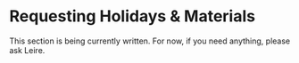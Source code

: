 # Requesting Holidays & Materials

This section is being currently written. For now, if you need anything, please ask Leire.




